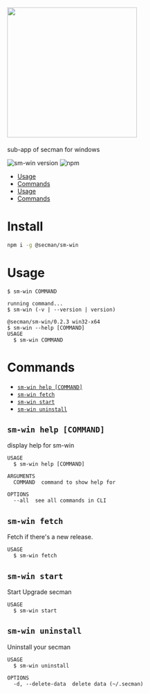 # <img src="https://assets.secman.dev/apps/sm-win.svg" width="300px" />

sub-app of secman for windows

![sm-win version](https://img.shields.io/npm/v/@secman/sm-win?color=blue&label=version&logo=npm&style=flat-square)
![npm](https://img.shields.io/npm/dw/@secman/sm-win?style=flat-square)

* [Usage](#usage)
* [Commands](#commands)
* [Usage](#usage)
* [Commands](#commands)

# Install

```bash
npm i -g @secman/sm-win
```

# Usage
```sh-session
$ sm-win COMMAND

running command...
$ sm-win (-v | --version | version)

@secman/sm-win/0.2.3 win32-x64
$ sm-win --help [COMMAND]
USAGE
  $ sm-win COMMAND
```

# Commands
* [`sm-win help [COMMAND]`](#sm-win-help-command)
* [`sm-win fetch`](#sm-win-fetch)
* [`sm-win start`](#sm-win-start)
* [`sm-win uninstall`](#sm-win-uninstall)

## `sm-win help [COMMAND]`

display help for sm-win

```
USAGE
  $ sm-win help [COMMAND]

ARGUMENTS
  COMMAND  command to show help for

OPTIONS
  --all  see all commands in CLI
```

## `sm-win fetch`

Fetch if there's a new release.

```
USAGE
  $ sm-win fetch
```

## `sm-win start`

Start Upgrade secman

```
USAGE
  $ sm-win start
```

## `sm-win uninstall`

Uninstall your secman

```
USAGE
  $ sm-win uninstall

OPTIONS
  -d, --delete-data  delete data (~/.secman)
```
